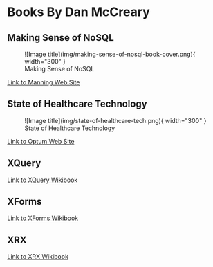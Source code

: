 # Books By Dan McCreary

## Making Sense of NoSQL

<figure markdown>
  ![Image title](img/making-sense-of-nosql-book-cover.png){ width="300" }
  <figcaption>Making Sense of NoSQL</figcaption>
</figure>

[Link to Manning Web Site](https://www.manning.com/books/making-sense-of-nosql)

## State of Healthcare Technology

<figure markdown>
  ![Image title](img/state-of-healthcare-tech.png){ width="300" }
  <figcaption>State of Healthcare Technology</figcaption>
</figure>

[Link to Optum Web Site](https://www.optum.com/business/resources/library/oreilly-report.html)

## XQuery

[Link to XQuery Wikibook](https://en.wikibooks.org/wiki/XQuery)

## XForms

[Link to XForms Wikibook](https://en.wikibooks.org/wiki/XForms)

## XRX

[Link to XRX Wikibook](https://en.wikibooks.org/wiki/XRX)